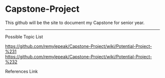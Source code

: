 # Capstone-Project

This github will be the site to document my Capstone for senior year. 

________________________________________________________________________
Possible Topic List 
                       
https://github.com/remylepeak/Capstone-Project/wiki/Potential-Project-%231                        
https://github.com/remylepeak/Capstone-Project/wiki/Potential-Project-%232

References Link
